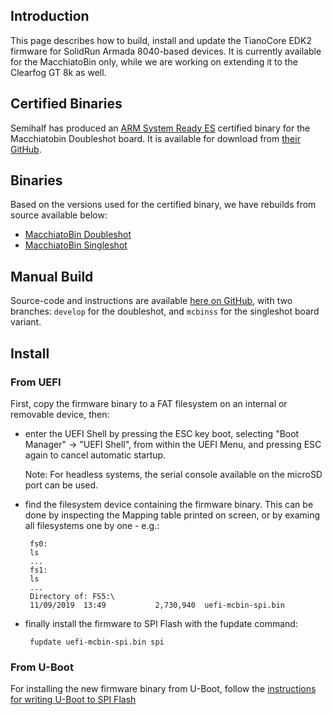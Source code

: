## Introduction
This page describes how to build, install and update the TianoCore EDK2 firmware for SolidRun Armada 8040-based devices.
It is currently available for the MacchiatoBin only, while we are working on extending it to the Clearfog GT 8k as well.

## Certified Binaries

Semihalf has produced an [ARM System Ready ES](https://developer.arm.com/architectures/system-architectures/arm-systemready/es) certified binary for the Macchiatobin Doubleshot board.
It is available for download from [their GitHub](https://github.com/Semihalf/edk2-platforms/wiki/MacchiatoBin-SH_1.0).

## Binaries

Based on the versions used for the certified binary, we have rebuilds from source available below:

- [MacchiatoBin Doubleshot](https://github.com/Josua-SR/armada-8040-uefi/releases/tag/sr-1.0)
- [MacchiatoBin Singleshot](https://github.com/Josua-SR/armada-8040-uefi/releases/tag/sr-1.0-ss)

## Manual Build

Source-code and instructions are available [here on GitHub](https://github.com/Josua-SR/armada-8040-uefi), with two branches: `develop` for the doubleshot, and `mcbinss` for the singleshot board variant.

## Install

### From UEFI

First, copy the firmware binary to a FAT filesystem on an internal or removable device, then:

- enter the UEFI Shell by pressing the ESC key boot, selecting "Boot Manager" -> "UEFI Shell", from within the UEFI Menu, and pressing ESC again to cancel automatic startup.

   Note: For headless systems, the serial console available on the microSD port can be used.

- find the filesystem device containing the firmware binary. This can be done by inspecting the Mapping table printed on screen, or by examing all filesystems one by one - e.g.:

       fs0:
       ls
       ...
       fs1:
       ls
       ...
       Directory of: FS5:\
       11/09/2019  13:49           2,730,940  uefi-mcbin-spi.bin

- finally install the firmware to SPI Flash with the fupdate command:

       fupdate uefi-mcbin-spi.bin spi

### From U-Boot

For installing the new firmware binary from U-Boot, follow the [instructions for writing U-Boot to SPI Flash](u-boot.md#to-SPI-Flash)
